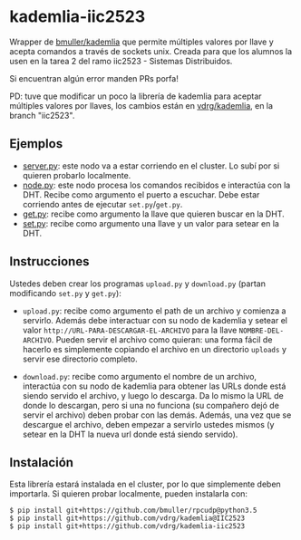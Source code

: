 # kademlia-iic2523

Wrapper de [bmuller/kademlia](http://github.com/bmuller/kademlia) que permite múltiples valores por llave y acepta comandos a través de sockets unix. Creada para que los alumnos la usen en la tarea 2 del ramo iic2523 - Sistemas Distribuidos.

Si encuentran algún error manden PRs porfa! 

PD: tuve que modificar un poco la librería de kademlia para aceptar múltiples valores por llaves, los cambios están en [vdrg/kademlia](http://github.com/vdrg/kademlia), en la branch "iic2523".


## Ejemplos

* [server.py](./example/server): este nodo va a estar corriendo en el cluster. Lo subí por si quieren probarlo localmente.
* [node.py](./example/node.py): este nodo procesa los comandos recibidos e interactúa con la DHT. Recibe como argumento el puerto a escuchar. Debe estar corriendo antes de ejecutar `set.py`/`get.py`.
* [get.py](./example/get.py): recibe como argumento la llave que quieren buscar en la DHT.
* [set.py](./example/set.py): recibe como argumento una llave y un valor para setear en la DHT.

## Instrucciones

Ustedes deben crear los programas `upload.py` y `download.py` (partan modificando `set.py` y `get.py`):

* `upload.py`: recibe como argumento el path de un archivo y comienza a servirlo. Además debe interactuar con su nodo de kademlia y setear el valor `http://URL-PARA-DESCARGAR-EL-ARCHIVO` para la llave `NOMBRE-DEL-ARCHIVO`. Pueden servir el archivo como quieran: una forma fácil de hacerlo es simplemente copiando el archivo en un directorio `uploads` y servir ese directorio completo.

* `download.py`: recibe como argumento el nombre de un archivo, interactúa con su nodo de kademlia para obtener las URLs donde está siendo servido el archivo, y luego lo descarga. Da lo mismo la URL de donde lo descargan, pero si una no funciona (su compañero dejó de servir el archivo) deben probar con las demás. Además, una vez que se descargue el archivo, deben empezar a servirlo ustedes mismos (y setear en la DHT la nueva url donde está siendo servido).

## Instalación

Esta librería estará instalada en el cluster, por lo que simplemente deben importarla. Si quieren probar localmente, pueden instalarla con:

```
$ pip install git+https://github.com/bmuller/rpcudp@python3.5
$ pip install git+https://github.com/vdrg/kademlia@IIC2523
$ pip install git+https://github.com/vdrg/kademlia-iic2523
```
